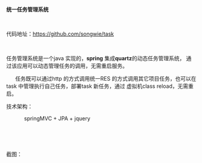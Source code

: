 <p>
	<strong>统一任务管理系统</strong> 
</p>
<p>
	<br />
</p>
<p>
	代码地址：<a href="https://github.com/songwie/task" target="_blank">https://github.com/songwie/task</a> 
</p>
<p>
	<br />
</p>
<p>
	任务管理系统是一个java 实现的，<strong>spring</strong> 集成<strong>quartz</strong>的动态任务管理系统， 通过该应用可以动态管理任务的调用，无需重启服务。
</p>
<p>
	&nbsp; &nbsp; &nbsp; 任务既可以通过http 的方式调用统一RES 的方式调用其它项目任务，也可以在task 中管理执行自己任务，部署task 新任务，通过 虚拟机class reload，无需重启。
</p>
<p>
	技术架构：
</p>
<p>
	&nbsp; &nbsp; &nbsp; &nbsp; &nbsp; &nbsp; springMVC + JPA + jquery
</p>
<p>
	<br />
</p>
<p>
	<br />
</p>
<p>
	截图：
</p>
<p>
	<br />
</p>
<p>
	<img src="/attached/image/20150215/20150215114720_395.png" alt="" /> 
</p>
<p>
	<br />
</p>
<p>
	<img src="/attached/image/20150215/20150215114739_785.png" alt="" /> 
</p>
<p>
	<br />
</p>
